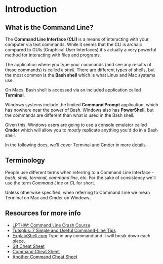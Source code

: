 # Introduction

## What is the Command Line?
The **Command Line Interface (CLI)** is a means of interacting with your computer via text commands. While it seems that the CLI is archaic compared to GUIs (Graphical User Interfaces) it's actually a very powerful method for interacting with files and programs.

The application where you type your commands (and see any results of those commands) is called a *shell*. There are different types of shells, but the most common is the **Bash shell** which is what Linux and Mac systems use.

On Macs, Bash shell is accessed via an included application called **Terminal**.

Windows systems include the limited **Command Prompt** application, which has nowhere near the power of Bash. Windows also has **PowerShell**, but the commands are different than what is used in the Bash shell.

Given this, Windows users are going to use a console emulator called **Cmder** which will allow you to *mostly* replicate anything you'd do in a Bash shell.

In the following docs, we'll cover Terminal and Cmder in more details.




## Terminology
People use different terms when referring to a Command Line Interface - *bash*, *shell*, *terminal*, *command line*, etc. For the sake of consistency we'll use the term *Command Line* or *CL* for short. 

Unless otherwise specified, when referring to Command Line we mean Terminal on Mac and Cmder on Windows.




## Resources for more info
- [LPTHW: Command Line Crash Course](http://learnpythonthehardway.org/book/appendixa.html)
- [Tutsplus: 7 Simple and Useful Command-Line Tips](http://code.tutsplus.com/tutorials/7-simple-and-useful-command-line-tips--net-11608)
- [ExplainShell.com](http://explainshell.com/) Type in any command and it will break down each piece.
- [Git Cheat Sheet](http://www.git-tower.com/files/cheatsheet/Git_Cheat_Sheet_grey.pdf)
- [Command Cheat Sheet](https://d1b10bmlvqabco.cloudfront.net/attach/hykay018bam4zp/hzpj56v4gkv2if/i0e6xgtr3j3y/linuxcheatsheet.pdf)
- [Another Command Cheat Sheet](http://www.pixelbeat.org/cmdline.html)



